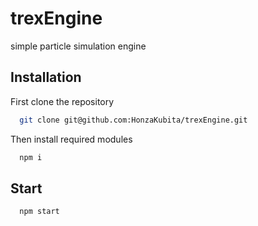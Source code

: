 
# trexEngine

simple particle simulation engine



## Installation

First clone the repository

```bash
  git clone git@github.com:HonzaKubita/trexEngine.git
```

Then install required modules

```bash
  npm i
```
## Start

```bash
  npm start
```
